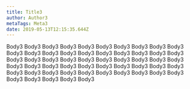 ```yaml
---
title: Title3
author: Author3
metaTags: Meta3
date: 2019-05-13T12:15:35.644Z
---
```

Body3 Body3 Body3 Body3 Body3 Body3 Body3 Body3 Body3 Body3 Body3 Body3 Body3 Body3 Body3 Body3 Body3 Body3 Body3 Body3 Body3 Body3 Body3 Body3 Body3 Body3 Body3 Body3 Body3 Body3 Body3 Body3 Body3 Body3 Body3 Body3 Body3 Body3 Body3 Body3 Body3 Body3 Body3 Body3 Body3 Body3 Body3 Body3 Body3 Body3 Body3 Body3 Body3 Body3 Body3 
